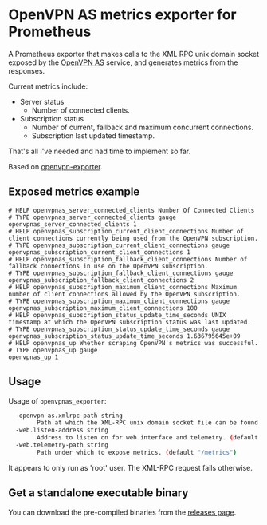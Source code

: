 # OpenVPN AS metrics exporter for Prometheus

A Prometheus exporter that makes calls to the XML RPC unix domain socket exposed by the [OpenVPN AS](https://openvpn.net/) service, and generates metrics from the responses.

Current metrics include:

* Server status
  * Number of connected clients.
* Subscription status
  * Number of current, fallback and maximum concurrent connections.
  * Subscription last updated timestamp.

That's all I've needed and had time to implement so far.

Based on [openvpn-exporter](https://github.com/kumina/openvpn_exporter).


## Exposed metrics example

```
# HELP openvpnas_server_connected_clients Number Of Connected Clients
# TYPE openvpnas_server_connected_clients gauge
openvpnas_server_connected_clients 1
# HELP openvpnas_subscription_current_client_connections Number of client connections currently being used from the OpenVPN subscription.
# TYPE openvpnas_subscription_current_client_connections gauge
openvpnas_subscription_current_client_connections 1
# HELP openvpnas_subscription_fallback_client_connections Number of fallback connections in use on the OpenVPN subscription.
# TYPE openvpnas_subscription_fallback_client_connections gauge
openvpnas_subscription_fallback_client_connections 2
# HELP openvpnas_subscription_maximum_client_connections Maximum number of client connections allowed by the OpenVPN subscription.
# TYPE openvpnas_subscription_maximum_client_connections gauge
openvpnas_subscription_maximum_client_connections 100
# HELP openvpnas_subscription_status_update_time_seconds UNIX timestamp at which the OpenVPN subscription status was last updated.
# TYPE openvpnas_subscription_status_update_time_seconds gauge
openvpnas_subscription_status_update_time_seconds 1.636795645e+09
# HELP openvpnas_up Whether scraping OpenVPN's metrics was successful.
# TYPE openvpnas_up gauge
openvpnas_up 1
```

## Usage

Usage of `openvpnas_exporter`:

```sh
  -openvpn-as.xmlrpc-path string
    	Path at which the XML-RPC unix domain socket file can be found. (default "/usr/local/openvpn_as/etc/sock/sagent.localroot")
  -web.listen-address string
    	Address to listen on for web interface and telemetry. (default ":9176")
  -web.telemetry-path string
    	Path under which to expose metrics. (default "/metrics")
```

It appears to only run as 'root' user. The XML-RPC request fails otherwise.

## Get a standalone executable binary

You can download the pre-compiled binaries from the [releases page](https://github.com/rossigee/openvpnas-exporter/releases).
